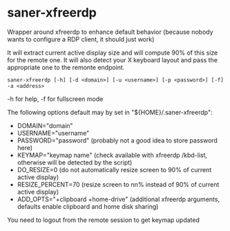 # saner-xfreerdp
Wrapper around xfreerdp to enhance default behavior (because nobody wants to configure a RDP client, it should just work)

It will extract current active display size and will compute 90% of this size for the remote one.
It will also detect your X keyboard layout and pass the appropriate one to the remonte endpoint.

`saner-xfreerdp [-h] [-d <domain>] [-u <username>] [-p <password>] [-f] -a <address>`

-h for help, -f for fullscreen mode

The following options default may by set in "${HOME}/.saner-xfreerdp":
*  DOMAIN="domain"
*  USERNAME="username"
*  PASSWORD="password" (probably not a good idea to store password here)
*  KEYMAP="keymap name" (check available with xfreerdp /kbd-list, otherwise will be detected by the script)
*  DO_RESIZE=0 (do not automatically resize screen to 90% of current active display)
*  RESIZE_PERCENT=70 (resize screen to nn% instead of 90% of current active display)
*  ADD_OPTS="+clipboard +home-drive" (additional xfreerdp arguments, defaults enable clipboard and home disk sharing)

You need to logout from the remote session to get keymap updated

